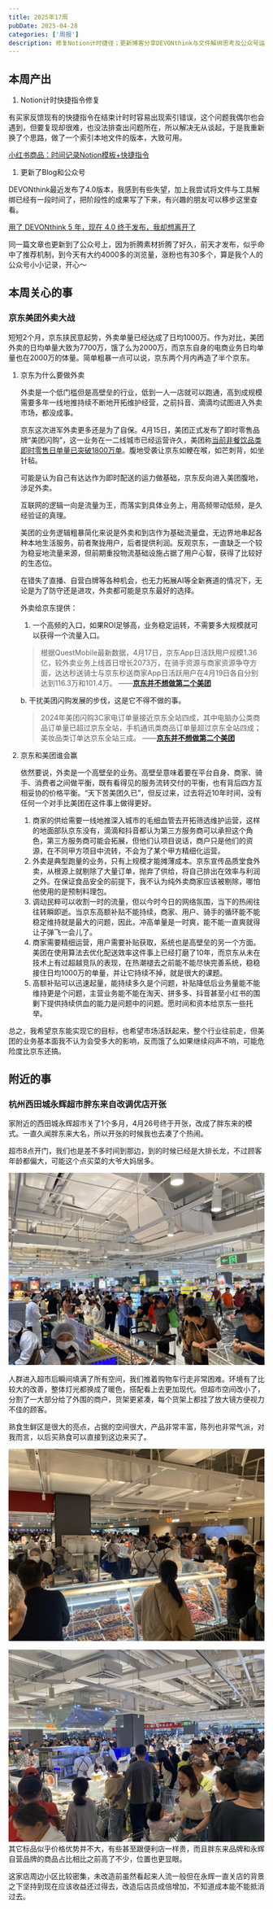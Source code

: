 ```yaml
---
title: 2025年17周
pubDate: 2025-04-28
categories: ['周报']
description: 修复Notion计时捷径；更新博客分享DEVONthink与文件解绑思考及公众号运营心得。分析京东与美团外卖竞争的攻防与挑战，预测市场格局。探访改造后采用胖东来模式、人潮拥挤的永辉超市，观察其变化。
---
```


## 本周产出

1. Notion计时快捷指令修复

有买家反馈现有的快捷指令在结束计时时容易出现索引错误，这个问题我偶尔也会遇到，但要复现却很难，也没法排查出问题所在，所以解决无从谈起，于是我重新换了个思路，做了一个索引本地文件的版本，大致可用。

[小红书商品：时间记录Notion模板+快捷指令](https://www.xiaohongshu.com/goods-detail/67f7691e04afe30001c60e46?xsec_token=XBkY8UDmWBKfeIvcL7D4qmtwYuFcjK2tcTxs3q95hCOSA=&xsec_source=app_share&instation_link=xhsdiscover%3A%2F%2Fgoods_detail%2F67f7691e04afe30001c60e46%3Ftrade_ext%3DeyJjaGFubmVsSW5mbyI6bnVsbCwiZHNUb2tlbkluZm8iOm51bGwsInNoYXJlTGluayI6Imh0dHBzOi8vd3d3LnhpYW9ob25nc2h1LmNvbS9nb29kcy1kZXRhaWwvNjdmNzY5MWUwNGFmZTMwMDAxYzYwZTQ2P2FwcHVpZD01YjE5Mjk3YWU4YWMyYjRkNWI0NWU1MWMiLCJsaXZlSW5mbyI6bnVsbCwic2hvcEluZm8iOm51bGwsImdvb2RzTm90ZUluZm8iOm51bGwsImNoYXRJbmZvIjpudWxsLCJzZWFyY2hJbmZvIjpudWxsLCJwcmVmZXIiOm51bGx9%26rn%3Dtrue&xhsshare=CopyLink&appuid=5b19297ae8ac2b4d5b45e51c&apptime=1745863437&share_id=707ec0d8d6ef4e3a9c49b43bbeb160a9)

1. 更新了Blog和公众号

DEVONthink最近发布了4.0版本，我感到有些失望，加上我尝试将文件与工具解绑已经有一段时间了，把阶段性的成果写了下来，有兴趣的朋友可以移步这里查看。

[用了 DEVONthink 5 年，现在 4.0 终于发布，我却想离开了](https://blog.whyya.blog/2025/04/devonthink-5-40.html)

同一篇文章也更新到了公众号上，因为折腾素材折腾了好久，前天才发布，似乎命中了推荐机制，到今天有大约4000多的浏览量，涨粉也有30多个，算是我个人的公众号小小记录，开心～

## 本周关心的事

### 京东美团外卖大战

短短2个月，京东挟民意起势，外卖单量已经达成了日均1000万。作为对比，美团外卖的日均单量大致为7700万，饿了么为2000万，而京东自身的电商业务日均单量也在2000万的体量。简单粗暴一点可以说，京东两个月内再造了半个京东。

1. 京东为什么要做外卖

   外卖是一个低门槛但是高壁垒的行业，低到一人一店就可以跑通，高到成规模需要多年一线地推持续不断地开拓维护经营，之前抖音、滴滴均试图进入外卖市场，都没成事。

   京东这次进军外卖更多还是为了自保。4月15日，美团正式发布了即时零售品牌“美团闪购”，这一业务在一二线城市已经运营许久，美团称[当前非餐饮品类即时零售日单量已突破1800万单](https://www.meituan.com/news/NN25041508500227X)。腹地受袭让京东如鲠在喉，如芒刺背，如坐针毡。

   可能是认为自己有达达作为即时配送的运力做基础，京东反向进入美团腹地，涉足外卖。

   互联网的逻辑一向是流量为王，而落实到具体业务上，用高频带动低频，是久经验证的真理。

   美团的业务逻辑粗暴简化来说是外卖和到店作为基础流量盘，无边界地串起各种本地生活服务，前者聚拢用户，后者提供利润。反观京东，一直缺乏一个较为稳妥地流量来源，但前期重投物流基础设施占据了用户心智，获得了比较好的生态位。

   在错失了直播、自营白牌等各种机会，也无力拓展AI等全新赛道的情况下，无论是为了防守还是进攻，外卖都可能是京东最好的选择。

   外卖给京东提供：

   1. 一个高频的入口，如果ROI足够高，业务稳定运转，不需要多大规模就可以获得一个流量入口。

   > 根据QuestMobile最新数据，4月17日，京东App日活跃用户规模1.36亿，较外卖业务上线首日增长2073万，在骑手资源与商家资源争夺方面，达达秒送骑士与京东秒送商家App日活跃用户在4月19日各自分别达到116.3万和101.4万。
   > ——[**京东并不想做第二个美团**](https://www.woshipm.com/share/6210711.html)

   b. 干扰美团闪购发展的步伐，这是它不得不做的事。

   > 2024年美团闪购3C家电订单量接近京东全站四成，其中电脑办公类商品订单量已超过京东全站，手机通讯类商品订单量超过京东全站四成；美妆品类订单达京东全站三成。
   > ——[**京东并不想做第二个美团**](https://www.woshipm.com/share/6210711.html)

2. 京东和美团谁会赢

   依然要说，外卖是一个高壁垒的业务。高壁垒意味着要在平台自身、商家、骑手、消费者之间做平衡，既有看得见的服务流转交付的平衡，也有背后四方互相妥协的价格平衡。“天下苦美团久已”，但反过来，过去将近10年时间，没有任何一个对手比美团在这件事上做得更好。

   1. 商家的供给需要一线地推深入城市的毛细血管去开拓筛选维护运营，这样的地面部队京东没有，滴滴和抖音都认为第三方服务商可以承担这个角色，第三方服务商可能会拓展，但他们认项目说话，商户只是他们的资源，在不同甲方项目中流转，不会为了某个甲方精细化运营。
   2. 外卖是典型跑量的业务，只有上规模才能摊薄成本。京东宣传品质堂食外卖，从根源上就剔除了大量订单，抛弃了供给，将自己排出在效率与利润之外。在保证食品安全的前提下，我不认为纯外卖商家应该被剔除，哪怕他使用的是预制料理包。
   3. 调动民粹可以收割一时的流量，但以今时今日的网络氛围，当下的热闹往往转瞬即逝。当京东高额补贴不能持续，商家、用户、骑手的循环能不能稳定维持就是最大的问题，因此，冲高单量是一时爽，能不能一直爽就得让子弹飞一会儿了。
   4. 商家需要精细运营，用户需要补贴获取，系统也是高壁垒的另一个方面。美团在使用算法去优化配送效率这件事上已经打磨了10年，而京东从未在技术上有过超越竞队的表现，在热潮褪去之前能不能尽快完善系统，稳稳接住日均1000万的单量，并让它持续不掉，就是很大的课题。
   5. 高额补贴可以迅速起量，能持续多久是个问题，补贴降低后业务量能不能维持更是个问题，主营业务能不能在淘天、拼多多、抖音甚至小红书的围剿下提供持续供血的能力是问题中的问题。愿时间和资本给京东一些托举。

总之，我希望京东能实现它的目标，也希望市场活跃起来，整个行业往前走，但美团的业务基本面我不认为会受多大的影响，反而饿了么如果继续闷声不响，可能危险度比京东还搞。

## 附近的事

### 杭州西田城永辉超市胖东来自改调优店开张

家附近的西田城永辉超市关了1个多月，4月26号终于开张，改成了胖东来的模式。一直久闻胖东来大名，所以开张的时候我也去凑了个热闹。

超市8点开门，我们也是差不多时间到那边，到的时候已经是大排长龙，不过顾客年龄都偏大，可能这个点买菜的大爷大妈居多。

![杭州西田城永辉超市开业](src/images/杭州西田城永辉超市开业.jpeg)

人群进入超市后瞬间填满了所有空间，我们推着购物车行走非常困难。环境有了比较大的改善，整体灯光都换成了暖色，搭配看上去更加现代。但超市空间改小了，分割了一大部分给了外围的商户，货架更紧凑，每个货架上都挂了放大镜方便视力不佳的顾客。

熟食生鲜区是很大的亮点，占据的空间很大，产品非常丰富，陈列也非常气派，对我而言，以后买熟食可以直接到这边来买了。

![杭州西田城永辉超市熟食区](src/images/杭州西田城永辉超市熟食区.jpeg)

![杭州西田城永辉超市饮品和汉堡柜台](src/images/杭州西田城永辉超市饮品和汉堡柜台.jpeg)
其它标品似乎价格优势并不大，有些甚至跟便利店一样贵，而且胖东来品牌和永辉自营品牌的商品占比相比之前高了不少，位置也更显眼。

这家店周边小区比较密集，未改造前虽然看起来人流一般但在永辉一直关店的背景之下坚持到现在应该收益还过得去，改造后店员成倍增加，不知道成本能不能抵消过去。

